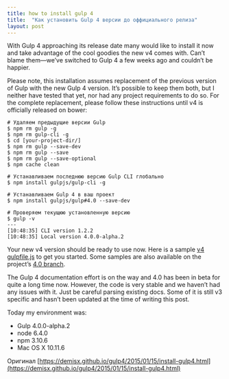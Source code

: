 ```yaml
---
title: how to install gulp 4
title:  "Как установить Gulp 4 версии до оффициального релиза"
layout: post
---
```


With Gulp 4 approaching its release date many would like to install it now and take advantage
of the cool goodies the new v4 comes with. Can’t blame them—we’ve switched to Gulp 4 a
few weeks ago and couldn’t be happier.

Please note, this installation assumes replacement of the previous version of Gulp
with the new Gulp 4 version. It’s possible to keep them both, but I neither have tested
that yet, nor had any project requirements to do so. For the complete replacement,
please follow these instructions until v4 is officially released on bower:

```
# Удаляем предыдущие версии Gulp
$ npm rm gulp -g
$ npm rm gulp-cli -g
$ cd [your-project-dir/]
$ npm rm gulp --save-dev
$ npm rm gulp --save
$ npm rm gulp --save-optional
$ npm cache clean

# Устанавливаем последнюю версию Gulp CLI глобально
$ npm install gulpjs/gulp-cli -g

# Устанавливаем Gulp 4 в ваш проект
$ npm install gulpjs/gulp#4.0 --save-dev

# Проверяем текущюю установленную версию
$ gulp -v
---
[10:48:35] CLI version 1.2.2
[10:48:35] Local version 4.0.0-alpha.2
```

Your new v4 version should be ready to use now. Here is a sample [v4 gulpfile.js](https://gist.github.com/demisx/beef93591edc1521330a)
to get you started. Some samples are also available on the project’s [4.0 branch](https://github.com/gulpjs/gulp/tree/4.0).

The Gulp 4 documentation effort is on the way and 4.0 has been in beta for quite a
long time now. However, the code is very stable and we haven’t had any issues with
it. Just be careful parsing existing docs. Some of it is still v3 specific and hasn’t
been updated at the time of writing this post.

Today my environment was:

- Gulp 4.0.0-alpha.2
- node 6.4.0
- npm 3.10.6
- Mac OS X 10.11.6

Оригинал [https://demisx.github.io/gulp4/2015/01/15/install-gulp4.html](https://demisx.github.io/gulp4/2015/01/15/install-gulp4.html)
